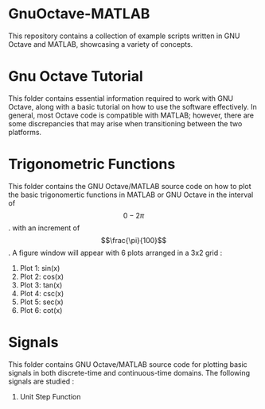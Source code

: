 # GnuOctave-MATLAB
This repository contains a collection of example scripts written in GNU Octave and MATLAB, showcasing a variety of concepts.

# Gnu Octave Tutorial 
This folder contains essential information required to work with GNU Octave, along with a basic tutorial on how to use the software effectively.
In general, most Octave code is compatible with MATLAB; however, there are some discrepancies that may arise when transitioning between the two platforms. 

# Trigonometric Functions
This folder contains the GNU Octave/MATLAB source code on how to plot the basic trigonomertic functions in MATLAB or GNU Octave in the interval of $$0 - 2{\pi}$$. with an increment of $$\frac{\pi}{100}$$ .
A figure window will appear with 6 plots arranged in a 3x2 grid :
1. Plot 1: sin(x)
2. Plot 2: cos(x)
3. Plot 3: tan(x)
4. Plot 4: csc(x)
5. Plot 5: sec(x)
6. Plot 6: cot(x)

# Signals
This folder contains GNU Octave/MATLAB source code for plotting basic signals in both discrete-time and continuous-time domains.
The following signals are studied :
1. Unit Step Function 
